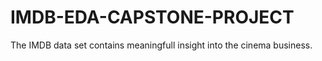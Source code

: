 # IMDB-EDA-CAPSTONE-PROJECT
The IMDB data set contains meaningfull insight into the cinema business.
